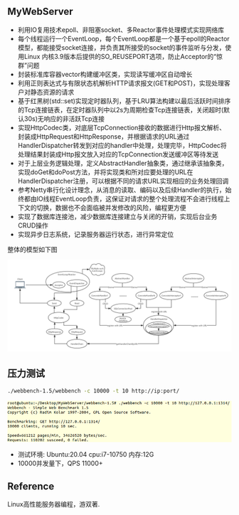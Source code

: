 
## MyWebServer
* 利用IO复用技术epoll、非阻塞socket、多Reactor事件处理模式实现网络库
* 每个线程运行一个EventLoop，每个EventLoop都是一个基于epoll的Reactor模型，都能接受socket连接，并负责其所接受的socket的事件监听与分发，使用Linux 内核3.9版本后提供的SO_REUSEPORT选项，防止Acceptor的“惊群”问题
* 封装标准库容器vector构建缓冲区类，实现读写缓冲区自动增长
* 利用正则表达式与有限状态机解析HTTP请求报文(GET和POST)，实现处理客户对静态资源的请求
* 基于红黑树(std::set)实现定时器队列，基于LRU算法构建以最后活跃时间排序的Tcp连接链表，在定时器队列中以2s为周期检查Tcp连接链表，关闭超时(默认30s)无响应的非活跃Tcp连接
* 实现HttpCodec类，对底层TcpConnection接收的数据进行Http报文解析、封装成HttpRequest和HttpResponse，并根据请求的URL通过HandlerDispatcher转发到对应的handler中处理，处理完毕，HttpCodec将处理结果封装成Http报文放入对应的TcpConnection发送缓冲区等待发送
* 对于上层业务逻辑处理，定义AbstractHandler抽象类，通过继承该抽象类，实现doGet和doPost方法，并将实现类和所对应要处理的URL在HandlerDispatcher注册，可以根据不同的请求URL实现相应的业务处理回调
* 参考Netty串行化设计理念，从消息的读取、编码以及后续Handler的执行，始终都由IO线程EventLoop负责，这保证对请求的整个处理流程不会进行线程上下文的切换，数据也不会面临被并发修改的风险，编程更方便
* 实现了数据库连接池，减少数据库连接建立与关闭的开销，实现后台业务CRUD操作
* 实现异步日志系统，记录服务器运行状态，进行异常定位

整体的模型如下图

![netmodel](./netmodel.png)

## 压力测试
```bash
./webbench-1.5/webbench -c 10000 -t 10 http://ip:port/
```
![image-webbench](./webbench10000.png)

* 测试环境: Ubuntu:20.04 cpu:i7-10750 内存:12G 
* 10000并发量下，QPS 11000+


## Reference
Linux高性能服务器编程，游双著.
